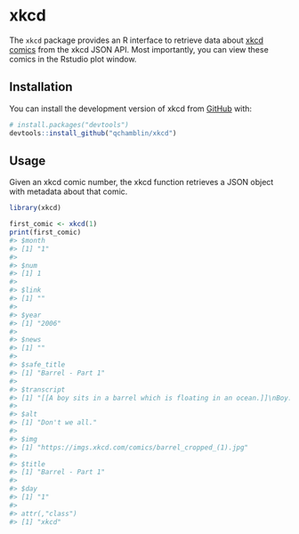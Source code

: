 
<!-- README.md is generated from README.Rmd. Please edit that file -->

# xkcd

<!-- badges: start -->
<!-- badges: end -->

The `xkcd` package provides an R interface to retrieve data about [xkcd
comics](https:\xkcd.com) from the xkcd JSON API. Most importantly, you
can view these comics in the Rstudio plot window.

## Installation

You can install the development version of xkcd from
[GitHub](https://github.com/) with:

``` r
# install.packages("devtools")
devtools::install_github("qchamblin/xkcd")
```

## Usage

Given an xkcd comic number, the xkcd function retrieves a JSON object
with metadata about that comic.

``` r
library(xkcd)

first_comic <- xkcd(1)
print(first_comic)
#> $month
#> [1] "1"
#> 
#> $num
#> [1] 1
#> 
#> $link
#> [1] ""
#> 
#> $year
#> [1] "2006"
#> 
#> $news
#> [1] ""
#> 
#> $safe_title
#> [1] "Barrel - Part 1"
#> 
#> $transcript
#> [1] "[[A boy sits in a barrel which is floating in an ocean.]]\nBoy: I wonder where I'll float next?\n[[The barrel drifts into the distance. Nothing else can be seen.]]\n{{Alt: Don't we all.}}"
#> 
#> $alt
#> [1] "Don't we all."
#> 
#> $img
#> [1] "https://imgs.xkcd.com/comics/barrel_cropped_(1).jpg"
#> 
#> $title
#> [1] "Barrel - Part 1"
#> 
#> $day
#> [1] "1"
#> 
#> attr(,"class")
#> [1] "xkcd"
```
